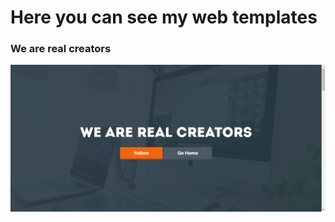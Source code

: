 # Here you can see my web templates
### We are real creators
![Real creators screenshot](./doc/1screen.png)
